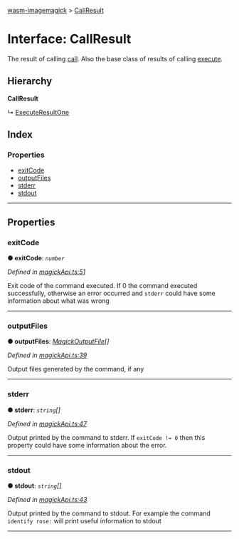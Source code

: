 [wasm-imagemagick](../README.md) > [CallResult](../interfaces/callresult.md)

# Interface: CallResult

The result of calling [call](../#call). Also the base class of results of calling [execute](https://github.com/KnicKnic/WASM-ImageMagick/tree/master/apidocs#execute).

## Hierarchy

**CallResult**

↳  [ExecuteResultOne](executeresultone.md)

## Index

### Properties

* [exitCode](callresult.md#exitcode)
* [outputFiles](callresult.md#outputfiles)
* [stderr](callresult.md#stderr)
* [stdout](callresult.md#stdout)

---

## Properties

<a id="exitcode"></a>

###  exitCode

**● exitCode**: *`number`*

*Defined in [magickApi.ts:51](https://github.com/KnicKnic/WASM-ImageMagick/blob/a45b8ff/src/magickApi.ts#L51)*

Exit code of the command executed. If 0 the command executed successfully, otherwise an error occurred and `stderr` could have some information about what was wrong

___
<a id="outputfiles"></a>

###  outputFiles

**● outputFiles**: *[MagickOutputFile](magickoutputfile.md)[]*

*Defined in [magickApi.ts:39](https://github.com/KnicKnic/WASM-ImageMagick/blob/a45b8ff/src/magickApi.ts#L39)*

Output files generated by the command, if any

___
<a id="stderr"></a>

###  stderr

**● stderr**: *`string`[]*

*Defined in [magickApi.ts:47](https://github.com/KnicKnic/WASM-ImageMagick/blob/a45b8ff/src/magickApi.ts#L47)*

Output printed by the command to stderr. If `exitCode != 0` then this property could have some information about the error.

___
<a id="stdout"></a>

###  stdout

**● stdout**: *`string`[]*

*Defined in [magickApi.ts:43](https://github.com/KnicKnic/WASM-ImageMagick/blob/a45b8ff/src/magickApi.ts#L43)*

Output printed by the command to stdout. For example the command `identify rose:` will print useful information to stdout

___

